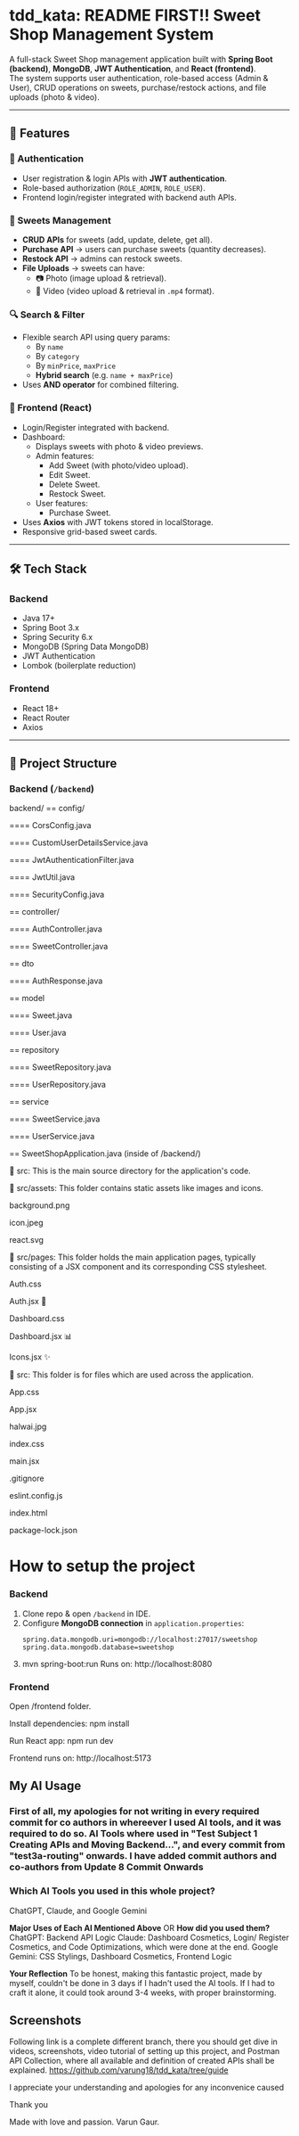 # tdd_kata: README FIRST!! Sweet Shop Management System

A full-stack Sweet Shop management application built with **Spring Boot (backend)**, **MongoDB**, **JWT Authentication**, and **React (frontend)**.  
The system supports user authentication, role-based access (Admin & User), CRUD operations on sweets, purchase/restock actions, and file uploads (photo & video).  

---

## 🚀 Features

### 🔐 Authentication
- User registration & login APIs with **JWT authentication**.
- Role-based authorization (`ROLE_ADMIN`, `ROLE_USER`).
- Frontend login/register integrated with backend auth APIs.

### 🛒 Sweets Management
- **CRUD APIs** for sweets (add, update, delete, get all).
- **Purchase API** → users can purchase sweets (quantity decreases).
- **Restock API** → admins can restock sweets.
- **File Uploads** → sweets can have:
  - 📷 Photo (image upload & retrieval).
  - 🎥 Video (video upload & retrieval in `.mp4` format).

### 🔍 Search & Filter
- Flexible search API using query params:
  - By `name`
  - By `category`
  - By `minPrice`, `maxPrice`
  - **Hybrid search** (e.g. `name + maxPrice`)
- Uses **AND operator** for combined filtering.

### 🎨 Frontend (React)
- Login/Register integrated with backend.
- Dashboard:
  - Displays sweets with photo & video previews.
  - Admin features:
    - Add Sweet (with photo/video upload).
    - Edit Sweet.
    - Delete Sweet.
    - Restock Sweet.
  - User features:
    - Purchase Sweet.
- Uses **Axios** with JWT tokens stored in localStorage.
- Responsive grid-based sweet cards.

---

## 🛠️ Tech Stack

### Backend
- Java 17+
- Spring Boot 3.x
- Spring Security 6.x
- MongoDB (Spring Data MongoDB)
- JWT Authentication
- Lombok (boilerplate reduction)

### Frontend
- React 18+
- React Router
- Axios

---

## 📂 Project Structure

### Backend (`/backend`)
backend/
== config/

==== CorsConfig.java

==== CustomUserDetailsService.java

==== JwtAuthenticationFilter.java

==== JwtUtil.java

==== SecurityConfig.java

== controller/

==== AuthController.java

==== SweetController.java

== dto

==== AuthResponse.java

== model

==== Sweet.java

==== User.java

== repository

==== SweetRepository.java

==== UserRepository.java

== service

==== SweetService.java

==== UserService.java

== SweetShopApplication.java (inside of /backend/)

📂 src: This is the main source directory for the application's code.

📂 src/assets: This folder contains static assets like images and icons.

background.png 

icon.jpeg 

react.svg 

📂 src/pages: This folder holds the main application pages, typically consisting of a JSX component and its corresponding CSS stylesheet.

Auth.css

Auth.jsx 🔐

Dashboard.css

Dashboard.jsx 📊

Icons.jsx ✨

📂 src: This folder is for files which are used across the application.

App.css

App.jsx

halwai.jpg

index.css

main.jsx

.gitignore

eslint.config.js

index.html

package-lock.json


# How to setup the project

### Backend
1. Clone repo & open `/backend` in IDE.
2. Configure **MongoDB connection** in `application.properties`:
   ```properties
   spring.data.mongodb.uri=mongodb://localhost:27017/sweetshop
   spring.data.mongodb.database=sweetshop
3. mvn spring-boot:run
Runs on: http://localhost:8080

### Frontend

Open /frontend folder.

Install dependencies:
npm install

Run React app:
npm run dev

Frontend runs on: http://localhost:5173

## My AI Usage

### First of all, my apologies for not writing in every required commit for co authors in whereever I used AI tools, and it was required to do so. AI Tools where used in "Test Subject 1 Creating APIs and Moving Backend...", and every commit from "test3a-routing" onwards. I have added commit authors and co-authors from Update 8 Commit Onwards

### Which AI Tools you used in this whole project?
ChatGPT, Claude, and Google Gemini

**Major Uses of Each AI Mentioned Above** OR **How did you used them?**
ChatGPT: Backend API Logic
Claude: Dashboard Cosmetics, Login/ Register Cosmetics, and Code Optimizations, which were done at the end.
Google Gemini: CSS Stylings, Dashboard Cosmetics, Frontend Logic

**Your Reflection**
To be honest, making this fantastic project, made by myself, couldn't be done in 3 days if I hadn't used the AI tools. If I had to craft it alone, it could took around 3-4 weeks, with proper brainstorming.

## Screenshots


Following link is a complete different branch, there you should get dive in videos, screenshots, video tutorial of setting up this project, and Postman API Collection, where all available and definition of created APIs shall be explained. 
https://github.com/varung18/tdd_kata/tree/guide

I appreciate your understanding and apologies for any inconvenice caused

Thank you

Made with love and passion. Varun Gaur.
